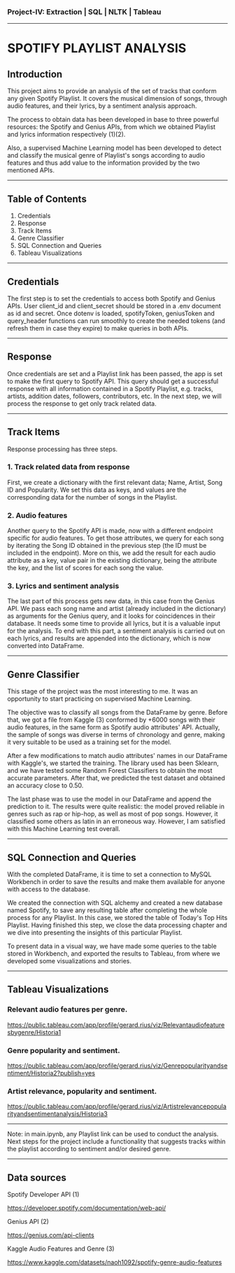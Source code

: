 ### **Project-IV: Extraction | SQL | NLTK | Tableau**

---

# SPOTIFY PLAYLIST ANALYSIS


## Introduction

This project aims to provide an analysis of the set of tracks that conform any given Spotify Playlist. It covers the musical dimension of songs, through audio features, and their lyrics, by a sentiment analysis approach.

The process to obtain data has been developed in base to three powerful resources: the Spotify and Genius APIs, from which we obtained Playlist and lyrics information respectively (1)(2).

Also, a supervised Machine Learning model has been developed to detect and classify the musical genre of Playlist's songs according to audio features and thus add value to the information provided by the two mentioned APIs.

---

## Table of Contents

1. Credentials
2. Response
3. Track Items
4. Genre Classifier
5. SQL Connection and Queries
6. Tableau Visualizations

---
## Credentials

The first step is to set the credentials to access both Spotify and Genius APIs. User client_id and client_secret should be stored in a .env document as id and secret. Once dotenv is loaded, spotifyToken, geniusToken and query_header functions can run smoothly to create the needed tokens (and refresh them in case they expire) to make queries in both APIs.

---

## Response

Once credentials are set and a Playlist link has been passed, the app is set to make the first query to Spotify API. This query should get a successful response with all information contained in a Spotify Playlist, e.g. tracks, artists, addition dates, followers, contributors, etc. In the next step, we will process the response to get only track related data.

---


## Track Items

Response processing has three steps.

### 1. Track related data from response
First, we create a dictionary with the first relevant data; Name, Artist, Song ID and Popularity. We set this data as keys, and values are the corresponding data for the number of songs in the Playlist.

### 2. Audio features
Another query to the Spotify API is made, now with a different endpoint specific for audio features. To get those attributes, we query for each song by iterating the Song ID obtained in the previous step (the ID must be included in the endpoint). More on this, we add the result for each audio attribute as a key, value pair in the existing dictionary, being the attribute the key, and the list of scores for each song the value.

### 3. Lyrics and sentiment analysis
The last part of this process gets new data, in this case from the Genius API. We pass each song name and artist (already included in the dictionary) as arguments for the Genius query, and it looks for coincidences in their database. It needs some time to provide all lyrics, but it is a valuable input for the analysis. To end with this part, a sentiment analysis is carried out on each lyrics, and results are appended into the dictionary, which is now converted into DataFrame.

---

## Genre Classifier

This stage of the project was the most interesting to me. It was an opportunity to start practicing on supervised Machine Learning.

The objective was to classify all songs from the DataFrame by genre. Before that, we got a file from Kaggle (3) conformed by +6000 songs with their audio features, in the same form as Spotify audio attributes' API. Actually, the sample of songs was diverse in terms of chronology and genre, making it very suitable to be used as a training set for the model.

After a few modifications to match audio attributes' names in our DataFrame with Kaggle's, we started the training. The library used has been Sklearn, and we have tested some Random Forest Classifiers to obtain the most accurate parameters. After that, we predicted the test dataset and obtained an accuracy close to 0.50.

The last phase was to use the model in our DataFrame and append the prediction to it. The results were quite realistic: the model proved reliable in genres such as rap or hip-hop, as well as most of pop songs. However, it classified some others as latin in an erroneous way. However, I am satisfied with this Machine Learning test overall.

---


## SQL Connection and Queries

With the completed DataFrame, it is time to set a connection to MySQL Workbench in order to save the results and make them available for anyone with access to the database.

We created the connection with SQL alchemy and created a new database named Spotify, to save any resulting table after completing the whole process for any Playlist. In this case, we stored the table of Today's Top Hits Playlist. Having finished this step, we close the data processing chapter and we dive into presenting the insights of this particular Playlist.

To present data in a visual way, we have made some queries to the table stored in Workbench, and exported the results to Tableau, from where we developed some visualizations and stories.

---

## Tableau Visualizations

### Relevant audio features per genre.

https://public.tableau.com/app/profile/gerard.rius/viz/Relevantaudiofeaturesbygenre/Historia1


### Genre popularity and sentiment.

https://public.tableau.com/app/profile/gerard.rius/viz/Genrepopularityandsentiment/Historia2?publish=yes


### Artist relevance, popularity and sentiment.

https://public.tableau.com/app/profile/gerard.rius/viz/Artistrelevancepopularityandsentimentanalysis/Historia3

--- 

Note: in main.ipynb, any Playlist link can be used to conduct the analysis. Next steps for the project include a functionality that suggests tracks within the playlist according to sentiment and/or desired genre.

---

## Data sources

Spotify Developer API (1)

https://developer.spotify.com/documentation/web-api/

Genius API (2)

https://genius.com/api-clients

Kaggle Audio Features and Genre (3)

https://www.kaggle.com/datasets/naoh1092/spotify-genre-audio-features